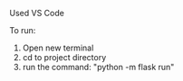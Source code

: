Used VS Code

To run:
1. Open new terminal
2. cd to project directory
3. run the command: "python -m flask run"
